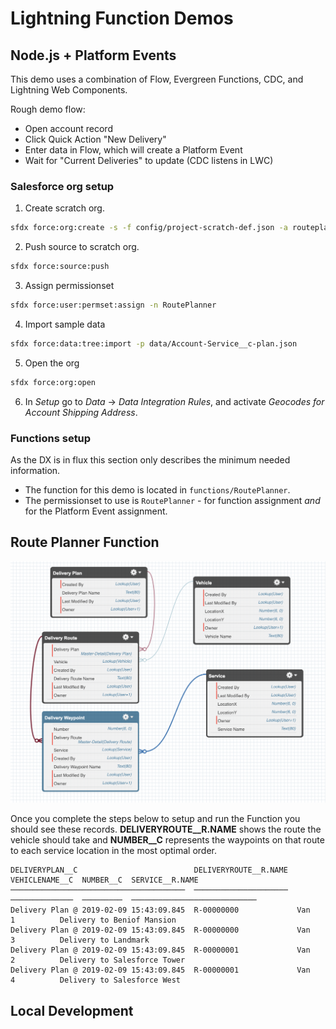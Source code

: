 # Lightning Function Demos

## Node.js + Platform Events

This demo uses a combination of Flow, Evergreen Functions, CDC, and Lightning Web Components.

Rough demo flow:

- Open account record
- Click Quick Action "New Delivery"
- Enter data in Flow, which will create a Platform Event
- Wait for "Current Deliveries" to update (CDC listens in LWC)

### Salesforce org setup

1. Create scratch org.

```zsh
sfdx force:org:create -s -f config/project-scratch-def.json -a routeplannerdemo
```

2. Push source to scratch org.

```zsh
sfdx force:source:push
```

3. Assign permissionset

```zsh
sfdx force:user:permset:assign -n RoutePlanner
```

4. Import sample data

```zsh
sfdx force:data:tree:import -p data/Account-Service__c-plan.json
```

5. Open the org

```zsh
sfdx force:org:open
```

6. In _Setup_ go to _Data_ -> _Data Integration Rules_, and activate _Geocodes for Account Shipping Address_.

### Functions setup

As the DX is in flux this section only describes the minimum needed information.

- The function for this demo is located in `functions/RoutePlanner`.
- The permissionset to use is `RoutePlanner` - for function assignment _and_ for the Platform Event assignment.

## Route Planner Function

![diagram](images/schema.png)

Once you complete the steps below to setup and run the Function you should see these records. **DELIVERYROUTE\_\_R.NAME** shows the route the vehicle should take and **NUMBER\_\_C** represents the waypoints on that route to each service location in the most optimal order.

```
DELIVERYPLAN__C                          DELIVERYROUTE__R.NAME  VEHICLENAME__C  NUMBER__C  SERVICE__R.NAME
───────────────────────────────────────  ─────────────────────  ──────────────  ─────────  ────────────────────────────
Delivery Plan @ 2019-02-09 15:43:09.845  R-00000000             Van             1          Delivery to Beniof Mansion
Delivery Plan @ 2019-02-09 15:43:09.845  R-00000000             Van             3          Delivery to Landmark
Delivery Plan @ 2019-02-09 15:43:09.845  R-00000001             Van             2          Delivery to Salesforce Tower
Delivery Plan @ 2019-02-09 15:43:09.845  R-00000001             Van             4          Delivery to Salesforce West
```

## Local Development
